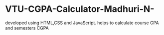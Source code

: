 # VTU-CGPA-Calculator-Madhuri-N-
developed using HTML,CSS and JavaScript. helps to calculate course GPA and semesters CGPA
